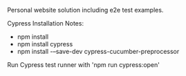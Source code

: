 Personal website solution including e2e test examples.


Cypress Installation Notes:

* npm install
* npm install cypress
* npm install -–save-dev cypress-cucumber-preprocessor

Run Cypress test runner with 'npm run cypress:open'
